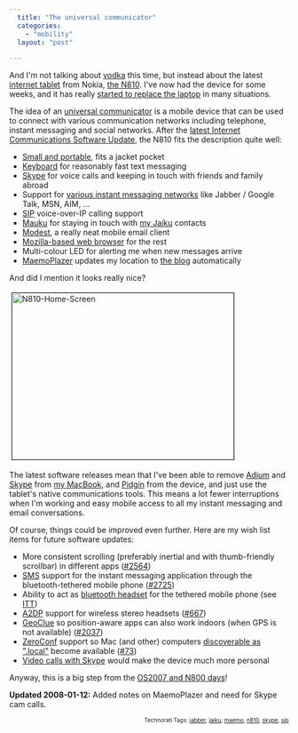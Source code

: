 ```yaml
---
  title: "The universal communicator"
  categories: 
    - "mobility"
  layout: "post"

---
```

And I'm not talking about <a href="http://en.wikipedia.org/wiki/Vodka">vodka</a> this time, but instead about the latest <a href="http://en.wikipedia.org/wiki/Internet_appliance">internet tablet</a> from Nokia, <a href="http://www.amazon.com/Nokia-N810-Portable-Internet-Tablet/dp/B000Y4AH3C/ref=pd_bbs_sr_1?ie=UTF8&amp;s=electronics&amp;qid=1199711544&amp;sr=8-1">the N810</a>. I've now had the device for some weeks, and it has really <a href="http://bergie.iki.fi/blog/appliances_are_starting_to_take_over.html">started to replace the laptop</a> in many situations.

The idea of an <a href="http://www.deviceforge.com/articles/AT7085477626.html">universal communicator</a> is a mobile device that can be used to connect with various communication networks including telephone, instant messaging and social networks. After the <a href="http://rtcomm.garage.maemo.org/">latest Internet Communications Software Update</a>, the N810 fits the description quite well:
<ul><li><a href="http://www.pocketables.net/2007/12/nokia-n810-in-1.html">Small and portable</a>, fits a jacket pocket</li><li><a href="http://arstechnica.com/reviews/hardware/nokia-n810-review.ars/2">Keyboard</a> for reasonably fast text messaging</li><li><a href="http://www.softwarefree.org/content/maemo_skype_released_for_os2008">Skype</a> for voice calls and keeping in touch with friends and family abroad</li><li>Support for <a href="http://www.pidgin.im/">various instant messaging networks</a> like Jabber / Google Talk, MSN, AIM, ...</li><li><a href="http://en.wikipedia.org/wiki/Session_Initiation_Protocol">SIP</a> voice-over-IP calling support</li><li><a href="http://mauku.henrikhedberg.com/">Mauku</a> for staying in touch with <a href="http://bergie.jaiku.com/">my Jaiku</a> contacts</li><li><a href="http://modest.garage.maemo.org/">Modest</a>, a really neat mobile email client</li><li><a href="http://browser.garage.maemo.org/">Mozilla-based web browser</a> for the rest</li><li>Multi-colour LED for alerting me when new messages arrive</li>
<li><a href="http://downloads.maemo.org/product/OS2007/maemoplazer/">MaemoPlazer</a> updates my location to <a href="http://bergie.iki.fi/">the blog</a> automatically</li></ul>And did I mention it looks really nice?

<a href="http://bergie.iki.fi/midcom-serveattachmentguid-07e3da22bd2711dc811a01a088259e649e64/n810-home-screen.jpg"><img src="http://bergie.iki.fi/midcom-serveattachmentguid-09de2f26bd2711dc91793102af55f273f273/n810-home-screen-tm.jpg" height="300" width="400" border="1" hspace="4" vspace="4" alt="N810-Home-Screen" /></a>

The latest software releases mean that I've been able to remove <a href="http://www.adiumx.com/">Adium</a> and <a href="http://bergie.iki.fi/blog/gizmo-and-the-new-skype-ui.html">Skype</a> from <a href="http://bergie.iki.fi/blog/switching-to-intel-macbook.html">my MacBook</a>, and <a href="http://www.pidgin.im/">Pidgin</a> from the device, and just use the tablet's native communications tools. This means a lot fewer interruptions when I'm working and easy mobile access to all my instant messaging and email conversations.

Of course, things could be improved even further. Here are my wish list items for future software updates:
<ul><li>More consistent scrolling (preferably inertial and with thumb-friendly scrollbar) in different apps (<a href="https://bugs.maemo.org/show_bug.cgi?id=2564">#2564</a>)</li><li><a href="http://en.wikipedia.org/wiki/SMS">SMS</a> support for the instant messaging application through the bluetooth-tethered mobile phone (<a href="https://bugs.maemo.org/show_bug.cgi?id=2725">#2725</a>)</li><li>Ability to act as <a href="http://en.wikipedia.org/wiki/A2DP#Headset_Profile_.28HSP.29">bluetooth headset</a> for the tethered mobile phone (see <a href="http://www.internettablettalk.com/forums/showthread.php?t=14581">ITT</a>)</li><li><a href="http://en.wikipedia.org/wiki/A2DP#Advanced_Audio_Distribution_Profile_.28A2DP.29">A2DP</a> support for wireless stereo headsets (<a href="https://bugs.maemo.org/show_bug.cgi?id=667">#667</a>)</li><li><a href="http://www.freedesktop.org/wiki/Software/GeoClue">GeoClue</a> so position-aware apps can also work indoors (when GPS is not available) (<a href="https://bugs.maemo.org/show_bug.cgi?id=2037">#2037</a>)</li><li><a href="http://www.oreillynet.com/pub/a/wireless/2002/12/20/zeroconf.html">ZeroConf</a> support so Mac (and other) computers <a href="http://en.wikipedia.org/wiki/Zeroconf#Name_resolution">discoverable as &quot;.local&quot;</a> become available (<a href="https://bugs.maemo.org/show_bug.cgi?id=73">#73</a>)</li>
<li><a href="http://www.internettablettalk.com/2007/12/13/why-the-nokia-n810-isnt-on-times-top-10-gadgets-of-the-year/">Video calls with Skype</a> would make the device much more personal</li></ul>

Anyway, this is a big step from the <a href="http://bergie.iki.fi/blog/nokia-s-new-n800-linux-tablet.html">OS2007 and N800 days</a>!

<strong>Updated 2008-01-12:</strong> Added notes on MaemoPlazer and need for Skype cam calls.

<p style="text-align:right;font-size:10px;">Technorati Tags: <a href="http://www.technorati.com/tag/jabber">jabber</a>, <a href="http://www.technorati.com/tag/jaiku">jaiku</a>, <a href="http://www.technorati.com/tag/maemo">maemo</a>, <a href="http://www.technorati.com/tag/n810">n810</a>, <a href="http://www.technorati.com/tag/skype">skype</a>, <a href="http://www.technorati.com/tag/sip">sip</a></p>